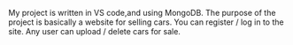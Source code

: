 My project is written in VS code,and using MongoDB.
The purpose of the project is basically a website for selling cars.
You can register / log in to the site.
Any user can upload / delete cars for sale.
